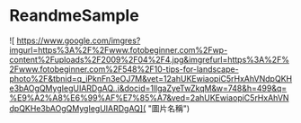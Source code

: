 # ReandmeSample

![ https://www.google.com/imgres?imgurl=https%3A%2F%2Fwww.fotobeginner.com%2Fwp-content%2Fuploads%2F2009%2F04%2F4.jpg&imgrefurl=https%3A%2F%2Fwww.fotobeginner.com%2F548%2F10-tips-for-landscape-photo%2F&tbnid=q_iPknFn3eOJ7M&vet=12ahUKEwiaopiC5rHxAhVNdpQKHe3bAOgQMygIegUIARDgAQ..i&docid=1llgaZyeTwZkqM&w=748&h=499&q=%E9%A2%A8%E6%99%AF%E7%85%A7&ved=2ahUKEwiaopiC5rHxAhVNdpQKHe3bAOgQMygIegUIARDgAQ]( "圖片名稱")
